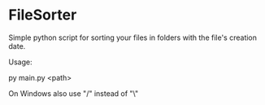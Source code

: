 # FileSorter
Simple python script for sorting your files in folders with the file's creation date.


Usage:

py main.py \<path\>



On Windows also use "/" instead of "\\"
